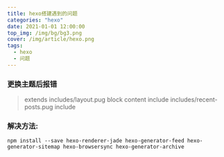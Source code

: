 ```yaml
---
title: hexo搭建遇到的问题
categories: "hexo"
date: 2021-01-01 12:00:00
top_img: /img/bg/bg3.png
cover: /img/article/hexo.png
tags: 
  - hexo
  - 问题
---
```

### 更换主题后报错  
> extends includes/layout.pug block content include includes/recent-posts.pug include
### 解决方法:
```
npm install --save hexo-renderer-jade hexo-generator-feed hexo-generator-sitemap hexo-browsersync hexo-generator-archive
```